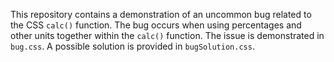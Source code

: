 This repository contains a demonstration of an uncommon bug related to the CSS `calc()` function. The bug occurs when using percentages and other units together within the `calc()` function. The issue is demonstrated in `bug.css`. A possible solution is provided in `bugSolution.css`.